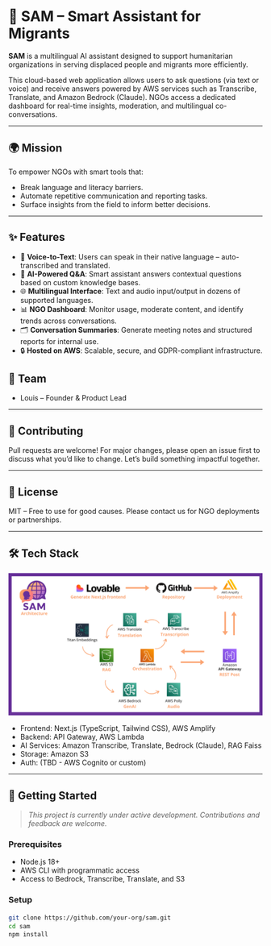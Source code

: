 # 🧭 SAM – Smart Assistant for Migrants

**SAM** is a multilingual AI assistant designed to support humanitarian organizations in serving displaced people and migrants more efficiently.

This cloud-based web application allows users to ask questions (via text or voice) and receive answers powered by AWS services such as Transcribe, Translate, and Amazon Bedrock (Claude). NGOs access a dedicated dashboard for real-time insights, moderation, and multilingual co-conversations.

---

## 🌍 Mission

To empower NGOs with smart tools that:
- Break language and literacy barriers.
- Automate repetitive communication and reporting tasks.
- Surface insights from the field to inform better decisions.

---

## ✨ Features

- 🎤 **Voice-to-Text**: Users can speak in their native language – auto-transcribed and translated.
- 🧠 **AI-Powered Q&A**: Smart assistant answers contextual questions based on custom knowledge bases.
- 🌐 **Multilingual Interface**: Text and audio input/output in dozens of supported languages.
- 📊 **NGO Dashboard**: Monitor usage, moderate content, and identify trends across conversations.
- 🗂️ **Conversation Summaries**: Generate meeting notes and structured reports for internal use.
- 🔒 **Hosted on AWS**: Scalable, secure, and GDPR-compliant infrastructure.


## 👥 Team
- Louis – Founder & Product Lead

---

## 🤝 Contributing
Pull requests are welcome! For major changes, please open an issue first to discuss what you’d like to change. Let’s build something impactful together.

---

## 📄 License
MIT – Free to use for good causes. Please contact us for NGO deployments or partnerships.

---

## 🛠️ Tech Stack

![Aperçu de SAM](public/sam_architecture.png)

- Frontend: Next.js (TypeScript, Tailwind CSS), AWS Amplify
- Backend: API Gateway, AWS Lambda 
- AI Services: Amazon Transcribe, Translate, Bedrock (Claude), RAG Faiss
- Storage: Amazon S3
- Auth: (TBD - AWS Cognito or custom)

---

## 🚀 Getting Started

> _This project is currently under active development. Contributions and feedback are welcome._

### Prerequisites

- Node.js 18+
- AWS CLI with programmatic access
- Access to Bedrock, Transcribe, Translate, and S3

### Setup

```bash
git clone https://github.com/your-org/sam.git
cd sam
npm install
